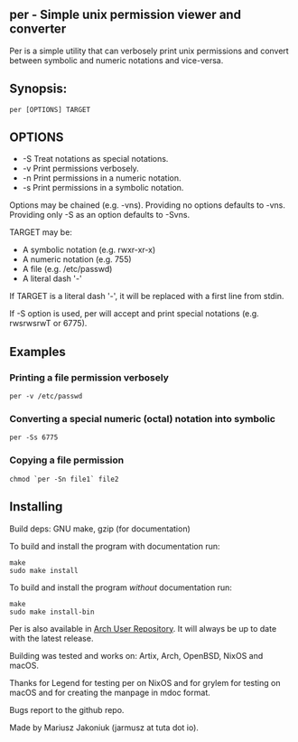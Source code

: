 per - Simple unix permission viewer and converter
---
Per is a simple utility that can verbosely print unix permissions and
convert between symbolic and numeric notations and vice-versa.

## Synopsis:
`per [OPTIONS] TARGET`

## OPTIONS
 - -S      Treat notations as special notations.
 - -v      Print permissions verbosely.
 - -n      Print permissions in a numeric notation.
 - -s      Print permissions in a symbolic notation.

Options may be chained (e.g. -vns). Providing no options defaults to -vns.
Providing only -S as an option defaults to -Svns.

TARGET may be:
  * A symbolic notation (e.g. rwxr-xr-x)
  * A numeric notation (e.g. 755)
  * A file (e.g. /etc/passwd)
  * A literal dash '-'

If TARGET is a literal dash '-', it will be replaced with a first line from stdin.

If -S option is used, per will accept and print special notations (e.g.
rwsrwsrwT or 6775).

## Examples
###  Printing a file permission verbosely
`per -v /etc/passwd`

###  Converting a special numeric (octal) notation into symbolic
`per -Ss 6775`

###  Copying a file permission
```chmod `per -Sn file1` file2```

## Installing
Build deps: GNU make, gzip (for documentation)

To build and install the program with documentation run:
```
make
sudo make install
```

To build and install the program *without* documentation run:
```
make
sudo make install-bin
```

Per is also available in [Arch User Repository](https://aur.archlinux.org/packages/per/). It will always be up to date with the latest release.

Building was tested and works on: Artix, Arch, OpenBSD, NixOS and macOS.

Thanks for Legend for testing per on NixOS and for grylem for testing on macOS and for creating the manpage in mdoc format.

Bugs report to the github repo.

Made by Mariusz Jakoniuk (jarmusz at tuta dot io).
